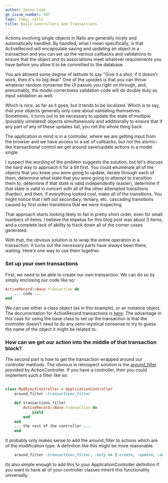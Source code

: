 ```yaml
---
author: Sonny Cook
gh_issue_number: 507
tags: ruby, rails
title: Rails Controllers and Transactions
---
```




Actions involving single objects in Rails are generally nicely and automatically handled. By handled, what I mean specifically, is that ActiveRecord will encapsulate saving and updating an object in a transaction and you can set up the various callbacks and validations to ensure that the object and its associations meet whatever requirements you have before you allow it to be committed to the database.

You are allowed some degree of latitude to say "Give it a shot, if it doesn't work, then it's no big deal." One of the upsides is that you can throw whatever random nonsense the UI passes you right on through, and, presumably, the model correctness validation code will do double duty as input validation as well.

Which is nice, as far as it goes, but it tends to be localized. Which is to say, that your objects generally only care about validating themselves. Sometimes, it turns out to be necessary to update the state of multiple (possibly unrelated) objects simultaneously and additionally to ensure that if any part of any of these updates fail, you roll the whole thing back.

The application in mind is in a controller, where we are getting input from the browser and we have access to a set of callbacks, but not the atomic-like transactional control we get around save/update actions in a model single.

I suspect the wording of the problem suggests the solution, but let's discuss the hard way to approach it for a bit first. You could enumerate all of the objects that you knew you were going to update, iterate through each of them, determine what state that you were going to attempt to transition them to, determine if that state is valid independently (easier), determine if that state is valid in concert with all of the other attempted transitions (harder), and then, if everything looked cool, make all of the transitions. You might notice that I left out secondary, tertiary, etc. cascading transitions caused by first order transitions that we were inspecting.

That approach starts looking likely to fail in pretty short order, even for small numbers of items. I believe the impetus for this blog post was about 3 items, and a complete lack of ability to track down all of the corner cases generated.

With that, the obvious solution is to wrap the entire operation in a transaction. It turns out the necessary parts have always been there, waiting. Here's one way to use them together.

### Set up your own transactions

First, we need to be able to create our own transaction. We can do so by simply enclosing our code like so:

```ruby
ActiveRecord::Base.transaction do
    ... code ...
end
```

We can use either a class object (as in this example), or an instance object. The documentation for ActiveRecord transactions is 
[here](http://api.rubyonrails.org/classes/ActiveRecord/Transactions/ClassMethods.html). The advantage in this case for using the base class to set up the transaction is that the controller doesn't need to do any semi-mystical nonsense to try to guess the name of the object it might be related to.

### How can we get our action into the middle of that transaction block?

The second part is how to get the transaction wrapped around our controller methods. The obvious in retrospect solution is the [around_filter](http://guides.rubyonrails.org/action_controller_overview.html#after-filters-and-around-filters) provided by ActionController. If you have a controller, then you could implement such a filter like so:

```ruby
 
class MyObjectController < ApplicationController
    around_filter :transactions_filter

    def transactions_filter
        ActiveRecord::Base.transaction do
            yield
        end
    end
    ... the rest of the controller ...
    end
```

It probably only makes sense to add the around_filter to actions which are of the modification type. A definition like this might be more reasonable.

```ruby
    around_filter :transactions_filter, :only => [:create, :update, :destroy]
```

Its also simple enough to add this to your ApplicationController definition if you want to have all of your controller classes inherit this functionality universally.


